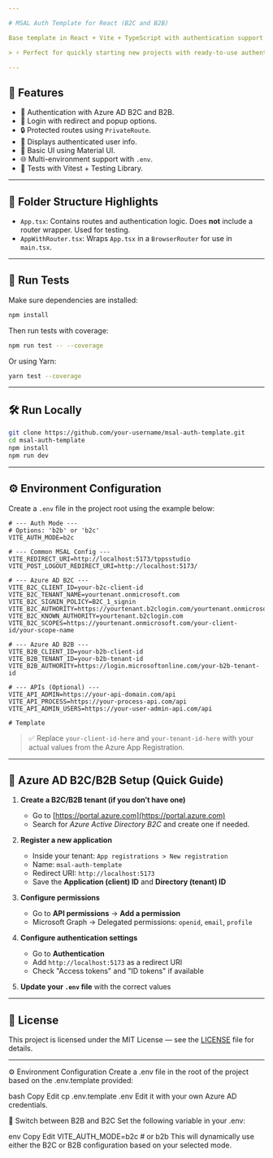 ```yaml
---

# MSAL Auth Template for React (B2C and B2B)

Base template in React + Vite + TypeScript with authentication support using MSAL for Azure AD B2C and B2B.

> ⚡ Perfect for quickly starting new projects with ready-to-use authentication.

---
```


## 🚀 Features

- 🔐 Authentication with Azure AD B2C and B2B.
- 🔁 Login with redirect and popup options.
- 🔒 Protected routes using `PrivateRoute`.
- 👤 Displays authenticated user info.
- 🎨 Basic UI using Material UI.
- 🌐 Multi-environment support with `.env`.
- 🧪 Tests with Vitest + Testing Library.

---

## 📁 Folder Structure Highlights

- `App.tsx`: Contains routes and authentication logic. Does **not** include a router wrapper. Used for testing.
- `AppWithRouter.tsx`: Wraps `App.tsx` in a `BrowserRouter` for use in `main.tsx`.

---

## 🧪 Run Tests

Make sure dependencies are installed:

```bash
npm install
```

Then run tests with coverage:

```bash
npm run test -- --coverage
```

Or using Yarn:

```bash
yarn test --coverage
```

---

## 🛠 Run Locally

```bash
git clone https://github.com/your-username/msal-auth-template.git
cd msal-auth-template
npm install
npm run dev
```

---

## ⚙️ Environment Configuration

Create a `.env` file in the project root using the example below:

```env
# --- Auth Mode ---
# Options: 'b2b' or 'b2c'
VITE_AUTH_MODE=b2c

# --- Common MSAL Config ---
VITE_REDIRECT_URI=http://localhost:5173/tppsstudio
VITE_POST_LOGOUT_REDIRECT_URI=http://localhost:5173/

# --- Azure AD B2C ---
VITE_B2C_CLIENT_ID=your-b2c-client-id
VITE_B2C_TENANT_NAME=yourtenant.onmicrosoft.com
VITE_B2C_SIGNIN_POLICY=B2C_1_signin
VITE_B2C_AUTHORITY=https://yourtenant.b2clogin.com/yourtenant.onmicrosoft.com/B2C_1_signin
VITE_B2C_KNOWN_AUTHORITY=yourtenant.b2clogin.com
VITE_B2C_SCOPES=https://yourtenant.onmicrosoft.com/your-client-id/your-scope-name

# --- Azure AD B2B ---
VITE_B2B_CLIENT_ID=your-b2b-client-id
VITE_B2B_TENANT_ID=your-b2b-tenant-id
VITE_B2B_AUTHORITY=https://login.microsoftonline.com/your-b2b-tenant-id

# --- APIs (Optional) ---
VITE_API_ADMIN=https://your-api-domain.com/api
VITE_API_PROCESS=https://your-process-api.com/api
VITE_API_ADMIN_USERS=https://your-user-admin-api.com/api

# Template
```

> ✅ Replace `your-client-id-here` and `your-tenant-id-here` with your actual values from the Azure App Registration.

---

## 🔧 Azure AD B2C/B2B Setup (Quick Guide)

1. **Create a B2C/B2B tenant (if you don’t have one)**  
   - Go to [https://portal.azure.com](https://portal.azure.com)  
   - Search for *Azure Active Directory B2C* and create one if needed.

2. **Register a new application**  
   - Inside your tenant: `App registrations > New registration`
   - Name: `msal-auth-template`
   - Redirect URI: `http://localhost:5173`
   - Save the **Application (client) ID** and **Directory (tenant) ID**

3. **Configure permissions**  
   - Go to **API permissions** → **Add a permission**  
   - Microsoft Graph → Delegated permissions: `openid`, `email`, `profile`

4. **Configure authentication settings**  
   - Go to **Authentication**
   - Add `http://localhost:5173` as a redirect URI
   - Check "Access tokens" and "ID tokens" if available

5. **Update your `.env` file** with the correct values

---

## 📄 License

This project is licensed under the MIT License — see the [LICENSE](LICENSE) file for details.

---

⚙️ Environment Configuration
Create a .env file in the root of the project based on the .env.template provided:

bash
Copy
Edit
cp .env.template .env
Edit it with your own Azure AD credentials.

🔄 Switch between B2B and B2C
Set the following variable in your .env:

env
Copy
Edit
VITE_AUTH_MODE=b2c  # or b2b
This will dynamically use either the B2C or B2B configuration based on your selected mode.

